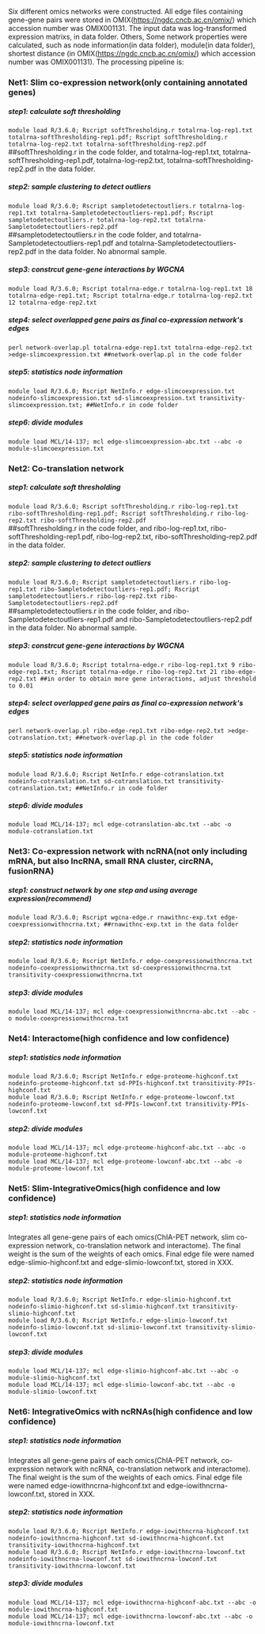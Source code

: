 Six different omics networks were constructed. All edge files containing gene-gene pairs were stored in OMIX(https://ngdc.cncb.ac.cn/omix/) which accession number was OMIX001131. The input data was log-transformed expression matrixs, in data folder. Others, Some network properties were calculated, such as node information(in data folder), module(in data folder), shortest distance (in OMIX(https://ngdc.cncb.ac.cn/omix/) which accession number was OMIX001131). The processing pipeline is:  
### Net1: Slim co-expression network(only containing annotated genes)  
##### step1: calculate soft thresholding  
`module load R/3.6.0; Rscript softThresholding.r totalrna-log-rep1.txt totalrna-softThresholding-rep1.pdf; Rscript softThresholding.r totalrna-log-rep2.txt totalrna-softThresholding-rep2.pdf`  
##softThresholding.r in the code folder, and totalrna-log-rep1.txt, totalrna-softThresholding-rep1.pdf, totalrna-log-rep2.txt, totalrna-softThresholding-rep2.pdf in the data folder.  
##### step2: sample clustering to detect outliers
`module load R/3.6.0; Rscript sampletodetectoutliers.r totalrna-log-rep1.txt totalrna-Sampletodetectoutliers-rep1.pdf; Rscript sampletodetectoutliers.r totalrna-log-rep2.txt totalrna-Sampletodetectoutliers-rep2.pdf`  
##sampletodetectoutliers.r in the code folder, and totalrna-Sampletodetectoutliers-rep1.pdf and totalrna-Sampletodetectoutliers-rep2.pdf in the data folder. No abnormal sample.
##### step3: constrcut gene-gene interactions by WGCNA
`module load R/3.6.0; Rscript totalrna-edge.r totalrna-log-rep1.txt 18 totalrna-edge-rep1.txt; Rscript totalrna-edge.r totalrna-log-rep2.txt 12 totalrna-edge-rep2.txt`  
##### step4: select overlapped gene pairs as final co-expression network's edges  
`perl network-overlap.pl totalrna-edge-rep1.txt totalrna-edge-rep2.txt >edge-slimcoexpression.txt ##network-overlap.pl in the code folder`   
##### step5: statistics node information
`module load R/3.6.0; Rscript NetInfo.r edge-slimcoexpression.txt nodeinfo-slimcoexpression.txt sd-slimcoexpression.txt transitivity-slimcoexpression.txt; ##NetInfo.r in code folder`
##### step6: divide modules
`module load MCL/14-137; mcl edge-slimcoexpression-abc.txt --abc -o module-slimcoexpression.txt`

### Net2: Co-translation network  
##### step1: calculate soft thresholding  
`module load R/3.6.0; Rscript softThresholding.r ribo-log-rep1.txt ribo-softThresholding-rep1.pdf; Rscript softThresholding.r ribo-log-rep2.txt ribo-softThresholding-rep2.pdf`  
##softThresholding.r in the code folder, and ribo-log-rep1.txt, ribo-softThresholding-rep1.pdf, ribo-log-rep2.txt, ribo-softThresholding-rep2.pdf in the data folder.  
##### step2: sample clustering to detect outliers
`module load R/3.6.0; Rscript sampletodetectoutliers.r ribo-log-rep1.txt ribo-Sampletodetectoutliers-rep1.pdf; Rscript sampletodetectoutliers.r ribo-log-rep2.txt ribo-Sampletodetectoutliers-rep2.pdf`  
##sampletodetectoutliers.r in the code folder, and ribo-Sampletodetectoutliers-rep1.pdf and ribo-Sampletodetectoutliers-rep2.pdf in the data folder. No abnormal sample.
##### step3: constrcut gene-gene interactions by WGCNA
`module load R/3.6.0; Rscript totalrna-edge.r ribo-log-rep1.txt 9 ribo-edge-rep1.txt; Rscript totalrna-edge.r ribo-log-rep2.txt 21 ribo-edge-rep2.txt ##in order to obtain more gene interactions, adjust threshold to 0.01`  
##### step4: select overlapped gene pairs as final co-expression network's edges  
`perl network-overlap.pl ribo-edge-rep1.txt ribo-edge-rep2.txt >edge-cotranslation.txt; ##network-overlap.pl in the code folder`   
##### step5: statistics node information
`module load R/3.6.0; Rscript NetInfo.r edge-cotranslation.txt nodeinfo-cotranslation.txt sd-cotranslation.txt transitivity-cotranslation.txt; ##NetInfo.r in code folder`
##### step6: divide modules
`module load MCL/14-137; mcl edge-cotranslation-abc.txt --abc -o module-cotranslation.txt`

### Net3: Co-expression network with ncRNA(not only including mRNA, but also lncRNA, small RNA cluster, circRNA, fusionRNA) 
##### step1: construct network by one step and using average expression(recommend)  
`module load R/3.6.0; Rscript wgcna-edge.r rnawithnc-exp.txt edge-coexpressionwithncrna.txt; ##rnawithnc-exp.txt in the data folder`  
##### step2: statistics node information
`module load R/3.6.0; Rscript NetInfo.r edge-coexpressionwithncrna.txt nodeinfo-coexpressionwithncrna.txt sd-coexpressionwithncrna.txt transitivity-coexpressionwithncrna.txt`
##### step3: divide modules
`module load MCL/14-137; mcl edge-coexpressionwithncrna-abc.txt --abc -o module-coexpressionwithncrna.txt`

### Net4: Interactome(high confidence and low confidence)  
##### step1: statistics node information
`module load R/3.6.0; Rscript NetInfo.r edge-proteome-highconf.txt nodeinfo-proteome-highconf.txt sd-PPIs-highconf.txt transitivity-PPIs-highconf.txt`  
`module load R/3.6.0; Rscript NetInfo.r edge-proteome-lowconf.txt nodeinfo-proteome-lowconf.txt sd-PPIs-lowconf.txt transitivity-PPIs-lowconf.txt`  
##### step2: divide modules
`module load MCL/14-137; mcl edge-proteome-highconf-abc.txt --abc -o module-proteome-highconf.txt`  
`module load MCL/14-137; mcl edge-proteome-lowconf-abc.txt --abc -o module-proteome-lowconf.txt`  

### Net5: Slim-IntegrativeOmics(high confidence and low confidence)  
##### step1: statistics node information  
Integrates all gene-gene pairs of each omics(ChIA-PET network, slim co-expression network, co-translation network and interactome). The final weight is the sum of the weights of each omics. Final edge file were named edge-slimio-highconf.txt and edge-slimio-lowconf.txt, stored in XXX.
##### step2: statistics node information
`module load R/3.6.0; Rscript NetInfo.r edge-slimio-highconf.txt nodeinfo-slimio-highconf.txt sd-slimio-highconf.txt transitivity-slimio-highconf.txt`  
`module load R/3.6.0; Rscript NetInfo.r edge-slimio-lowconf.txt nodeinfo-slimio-lowconf.txt sd-slimio-lowconf.txt transitivity-slimio-lowconf.txt`  
##### step3: divide modules
`module load MCL/14-137; mcl edge-slimio-highconf-abc.txt --abc -o module-slimio-highconf.txt`  
`module load MCL/14-137; mcl edge-slimio-lowconf-abc.txt --abc -o module-slimio-lowconf.txt`  

### Net6: IntegrativeOmics with ncRNAs(high confidence and low confidence)  
##### step1: statistics node information  
Integrates all gene-gene pairs of each omics(ChIA-PET network, co-expression network with ncRNA, co-translation network and interactome). The final weight is the sum of the weights of each omics. Final edge file were named edge-iowithncrna-highconf.txt and edge-iowithncrna-lowconf.txt, stored in XXX.
##### step2: statistics node information
`module load R/3.6.0; Rscript NetInfo.r edge-iowithncrna-highconf.txt nodeinfo-iowithncrna-highconf.txt sd-iowithncrna-highconf.txt transitivity-iowithncrna-highconf.txt`  
`module load R/3.6.0; Rscript NetInfo.r edge-iowithncrna-lowconf.txt nodeinfo-iowithncrna-lowconf.txt sd-iowithncrna-lowconf.txt transitivity-iowithncrna-lowconf.txt`  
##### step3: divide modules
`module load MCL/14-137; mcl edge-iowithncrna-highconf-abc.txt --abc -o module-iowithncrna-highconf.txt`  
`module load MCL/14-137; mcl edge-iowithncrna-lowconf-abc.txt --abc -o module-iowithncrna-lowconf.txt`  

